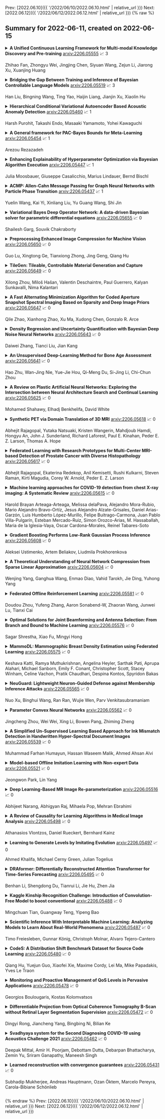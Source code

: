 Prev: [2022.06.10]({{ '/2022/06/10/2022.06.10.html' | relative_url }})  Next: [2022.06.12]({{ '/2022/06/12/2022.06.12.html' | relative_url }})
{% raw %}
## Summary for 2022-06-11, created on 2022-06-15


<details><summary><b>A Unified Continuous Learning Framework for Multi-modal Knowledge Discovery and Pre-training</b>
<a href="https://arxiv.org/abs/2206.05555">arxiv:2206.05555</a>
&#x1F4C8; 3 <br>
<p>Zhihao Fan, Zhongyu Wei, Jingjing Chen, Siyuan Wang, Zejun Li, Jiarong Xu, Xuanjing Huang</p></summary>
<p>

**Abstract:** Multi-modal pre-training and knowledge discovery are two important research topics in multi-modal machine learning. Nevertheless, none of existing works make attempts to link knowledge discovery with knowledge guided multi-modal pre-training. In this paper, we propose to unify them into a continuous learning framework for mutual improvement. Taking the open-domain uni-modal datasets of images and texts as input, we maintain a knowledge graph as the foundation to support these two tasks. For knowledge discovery, a pre-trained model is used to identify cross-modal links on the graph. For model pre-training, the knowledge graph is used as the external knowledge to guide the model updating. These two steps are iteratively performed in our framework for continuous learning. The experimental results on MS-COCO and Flickr30K with respect to both knowledge discovery and the pre-trained model validate the effectiveness of our framework.

</p>
</details>

<details><summary><b>Bridging the Gap Between Training and Inference of Bayesian Controllable Language Models</b>
<a href="https://arxiv.org/abs/2206.05519">arxiv:2206.05519</a>
&#x1F4C8; 3 <br>
<p>Han Liu, Bingning Wang, Ting Yao, Haijin Liang, Jianjin Xu, Xiaolin Hu</p></summary>
<p>

**Abstract:** Large-scale pre-trained language models have achieved great success on natural language generation tasks. However, it is difficult to control the pre-trained language models to generate sentences with the desired attribute such as topic and sentiment, etc. Recently, Bayesian Controllable Language Models (BCLMs) have been shown to be efficient in controllable language generation. Rather than fine-tuning the parameters of pre-trained language models, BCLMs use external discriminators to guide the generation of pre-trained language models. However, the mismatch between training and inference of BCLMs limits the performance of the models. To address the problem, in this work we propose a "Gemini Discriminator" for controllable language generation which alleviates the mismatch problem with a small computational cost. We tested our method on two controllable language generation tasks: sentiment control and topic control. On both tasks, our method reached achieved new state-of-the-art results in automatic and human evaluations.

</p>
</details>

<details><summary><b>Hierarchical Conditional Variational Autoencoder Based Acoustic Anomaly Detection</b>
<a href="https://arxiv.org/abs/2206.05460">arxiv:2206.05460</a>
&#x1F4C8; 1 <br>
<p>Harsh Purohit, Takashi Endo, Masaaki Yamamoto, Yohei Kawaguchi</p></summary>
<p>

**Abstract:** This paper aims to develop an acoustic signal-based unsupervised anomaly detection method for automatic machine monitoring. Existing approaches such as deep autoencoder (DAE), variational autoencoder (VAE), conditional variational autoencoder (CVAE) etc. have limited representation capabilities in the latent space and, hence, poor anomaly detection performance. Different models have to be trained for each different kind of machines to accurately perform the anomaly detection task. To solve this issue, we propose a new method named as hierarchical conditional variational autoencoder (HCVAE). This method utilizes available taxonomic hierarchical knowledge about industrial facility to refine the latent space representation. This knowledge helps model to improve the anomaly detection performance as well. We demonstrated the generalization capability of a single HCVAE model for different types of machines by using appropriate conditions. Additionally, to show the practicability of the proposed approach, (i) we evaluated HCVAE model on different domain and (ii) we checked the effect of partial hierarchical knowledge. Our results show that HCVAE method validates both of these points, and it outperforms the baseline system on anomaly detection task by utmost 15 % on the AUC score metric.

</p>
</details>

<details><summary><b>A General framework for PAC-Bayes Bounds for Meta-Learning</b>
<a href="https://arxiv.org/abs/2206.05454">arxiv:2206.05454</a>
&#x1F4C8; 1 <br>
<p>Arezou Rezazadeh</p></summary>
<p>

**Abstract:** Meta learning automatically infers an inductive bias, that includes the hyperparameter of the base-learning algorithm, by observing data from a finite number of related tasks. This paper studies PAC-Bayes bounds on meta generalization gap. The meta-generalization gap comprises two sources of generalization gaps: the environment-level and task-level gaps resulting from observation of a finite number of tasks and data samples per task, respectively. In this paper, by upper bounding arbitrary convex functions, which link the expected and empirical losses at the environment and also per-task levels, we obtain new PAC-Bayes bounds. Using these bounds, we develop new PAC-Bayes meta-learning algorithms. Numerical examples demonstrate the merits of the proposed novel bounds and algorithm in comparison to prior PAC-Bayes bounds for meta-learning.

</p>
</details>

<details><summary><b>Enhancing Explainability of Hyperparameter Optimization via Bayesian Algorithm Execution</b>
<a href="https://arxiv.org/abs/2206.05447">arxiv:2206.05447</a>
&#x1F4C8; 1 <br>
<p>Julia Moosbauer, Giuseppe Casalicchio, Marius Lindauer, Bernd Bischl</p></summary>
<p>

**Abstract:** Despite all the benefits of automated hyperparameter optimization (HPO), most modern HPO algorithms are black-boxes themselves. This makes it difficult to understand the decision process which lead to the selected configuration, reduces trust in HPO, and thus hinders its broad adoption. Here, we study the combination of HPO with interpretable machine learning (IML) methods such as partial dependence plots. However, if such methods are naively applied to the experimental data of the HPO process in a post-hoc manner, the underlying sampling bias of the optimizer can distort interpretations. We propose a modified HPO method which efficiently balances the search for the global optimum w.r.t. predictive performance and the reliable estimation of IML explanations of an underlying black-box function by coupling Bayesian optimization and Bayesian Algorithm Execution. On benchmark cases of both synthetic objectives and HPO of a neural network, we demonstrate that our method returns more reliable explanations of the underlying black-box without a loss of optimization performance.

</p>
</details>

<details><summary><b>ACMP: Allen-Cahn Message Passing for Graph Neural Networks with Particle Phase Transition</b>
<a href="https://arxiv.org/abs/2206.05437">arxiv:2206.05437</a>
&#x1F4C8; 1 <br>
<p>Yuelin Wang, Kai Yi, Xinliang Liu, Yu Guang Wang, Shi Jin</p></summary>
<p>

**Abstract:** Neural message passing is a basic feature extraction unit for graph-structured data that takes account of the impact of neighboring node features in network propagation from one layer to the next. We model such process by an interacting particle system with attractive and repulsive forces and the Allen-Cahn force arising in the modeling of phase transition. The system is a reaction-diffusion process which can separate particles to different clusters. This induces an Allen-Cahn message passing (ACMP) for graph neural networks where the numerical iteration for the solution constitutes the message passing propagation. The mechanism behind ACMP is phase transition of particles which enables the formation of multi-clusters and thus GNNs prediction for node classification. ACMP can propel the network depth to hundreds of layers with theoretically proven strictly positive lower bound of the Dirichlet energy. It thus provides a deep model of GNNs which circumvents the common GNN problem of oversmoothing. Experiments for various real node classification datasets, with possible high homophily difficulty, show the GNNs with ACMP can achieve state of the art performance with no decay of Dirichlet energy.

</p>
</details>

<details><summary><b>Variational Bayes Deep Operator Network: A data-driven Bayesian solver for parametric differential equations</b>
<a href="https://arxiv.org/abs/2206.05655">arxiv:2206.05655</a>
&#x1F4C8; 0 <br>
<p>Shailesh Garg, Souvik Chakraborty</p></summary>
<p>

**Abstract:** Neural network based data-driven operator learning schemes have shown tremendous potential in computational mechanics. DeepONet is one such neural network architecture which has gained widespread appreciation owing to its excellent prediction capabilities. Having said that, being set in a deterministic framework exposes DeepONet architecture to the risk of overfitting, poor generalization and in its unaltered form, it is incapable of quantifying the uncertainties associated with its predictions. We propose in this paper, a Variational Bayes DeepONet (VB-DeepONet) for operator learning, which can alleviate these limitations of DeepONet architecture to a great extent and give user additional information regarding the associated uncertainty at the prediction stage. The key idea behind neural networks set in Bayesian framework is that, the weights and bias of the neural network are treated as probability distributions instead of point estimates and, Bayesian inference is used to update their prior distribution. Now, to manage the computational cost associated with approximating the posterior distribution, the proposed VB-DeepONet uses \textit{variational inference}. Unlike Markov Chain Monte Carlo schemes, variational inference has the capacity to take into account high dimensional posterior distributions while keeping the associated computational cost low. Different examples covering mechanics problems like diffusion reaction, gravity pendulum, advection diffusion have been shown to illustrate the performance of the proposed VB-DeepONet and comparisons have also been drawn against DeepONet set in deterministic framework.

</p>
</details>

<details><summary><b>Preprocessing Enhanced Image Compression for Machine Vision</b>
<a href="https://arxiv.org/abs/2206.05650">arxiv:2206.05650</a>
&#x1F4C8; 0 <br>
<p>Guo Lu, Xingtong Ge, Tianxiong Zhong, Jing Geng, Qiang Hu</p></summary>
<p>

**Abstract:** Recently, more and more images are compressed and sent to the back-end devices for the machine analysis tasks~(\textit{e.g.,} object detection) instead of being purely watched by humans. However, most traditional or learned image codecs are designed to minimize the distortion of the human visual system without considering the increased demand from machine vision systems. In this work, we propose a preprocessing enhanced image compression method for machine vision tasks to address this challenge. Instead of relying on the learned image codecs for end-to-end optimization, our framework is built upon the traditional non-differential codecs, which means it is standard compatible and can be easily deployed in practical applications. Specifically, we propose a neural preprocessing module before the encoder to maintain the useful semantic information for the downstream tasks and suppress the irrelevant information for bitrate saving. Furthermore, our neural preprocessing module is quantization adaptive and can be used in different compression ratios. More importantly, to jointly optimize the preprocessing module with the downstream machine vision tasks, we introduce the proxy network for the traditional non-differential codecs in the back-propagation stage. We provide extensive experiments by evaluating our compression method for two representative downstream tasks with different backbone networks. Experimental results show our method achieves a better trade-off between the coding bitrate and the performance of the downstream machine vision tasks by saving about 20% bitrate.

</p>
</details>

<details><summary><b>TileGen: Tileable, Controllable Material Generation and Capture</b>
<a href="https://arxiv.org/abs/2206.05649">arxiv:2206.05649</a>
&#x1F4C8; 0 <br>
<p>Xilong Zhou, Miloš Hašan, Valentin Deschaintre, Paul Guerrero, Kalyan Sunkavalli, Nima Kalantari</p></summary>
<p>

**Abstract:** Recent methods (e.g. MaterialGAN) have used unconditional GANs to generate per-pixel material maps, or as a prior to reconstruct materials from input photographs. These models can generate varied random material appearance, but do not have any mechanism to constrain the generated material to a specific category or to control the coarse structure of the generated material, such as the exact brick layout on a brick wall. Furthermore, materials reconstructed from a single input photo commonly have artifacts and are generally not tileable, which limits their use in practical content creation pipelines. We propose TileGen, a generative model for SVBRDFs that is specific to a material category, always tileable, and optionally conditional on a provided input structure pattern. TileGen is a variant of StyleGAN whose architecture is modified to always produce tileable (periodic) material maps. In addition to the standard "style" latent code, TileGen can optionally take a condition image, giving a user direct control over the dominant spatial (and optionally color) features of the material. For example, in brick materials, the user can specify a brick layout and the brick color, or in leather materials, the locations of wrinkles and folds. Our inverse rendering approach can find a material perceptually matching a single target photograph by optimization. This reconstruction can also be conditional on a user-provided pattern. The resulting materials are tileable, can be larger than the target image, and are editable by varying the condition.

</p>
</details>

<details><summary><b>A Fast Alternating Minimization Algorithm for Coded Aperture Snapshot Spectral Imaging Based on Sparsity and Deep Image Priors</b>
<a href="https://arxiv.org/abs/2206.05647">arxiv:2206.05647</a>
&#x1F4C8; 0 <br>
<p>Qile Zhao, Xianhong Zhao, Xu Ma, Xudong Chen, Gonzalo R. Arce</p></summary>
<p>

**Abstract:** Coded aperture snapshot spectral imaging (CASSI) is a technique used to reconstruct three-dimensional hyperspectral images (HSIs) from one or several two-dimensional projection measurements. However, fewer projection measurements or more spectral channels leads to a severly ill-posed problem, in which case regularization methods have to be applied. In order to significantly improve the accuracy of reconstruction, this paper proposes a fast alternating minimization algorithm based on the sparsity and deep image priors (Fama-SDIP) of natural images. By integrating deep image prior (DIP) into the principle of compressive sensing (CS) reconstruction, the proposed algorithm can achieve state-of-the-art results without any training dataset. Extensive experiments show that Fama-SDIP method significantly outperforms prevailing leading methods on simulation and real HSI datasets.

</p>
</details>

<details><summary><b>Density Regression and Uncertainty Quantification with Bayesian Deep Noise Neural Networks</b>
<a href="https://arxiv.org/abs/2206.05643">arxiv:2206.05643</a>
&#x1F4C8; 0 <br>
<p>Daiwei Zhang, Tianci Liu, Jian Kang</p></summary>
<p>

**Abstract:** Deep neural network (DNN) models have achieved state-of-the-art predictive accuracy in a wide range of supervised learning applications. However, accurately quantifying the uncertainty in DNN predictions remains a challenging task. For continuous outcome variables, an even more difficult problem is to estimate the predictive density function, which not only provides a natural quantification of the predictive uncertainty, but also fully captures the random variation in the outcome. In this work, we propose the Bayesian Deep Noise Neural Network (B-DeepNoise), which generalizes standard Bayesian DNNs by extending the random noise variable from the output layer to all hidden layers. The latent random noise equips B-DeepNoise with the flexibility to approximate highly complex predictive distributions and accurately quantify predictive uncertainty. For posterior computation, the unique structure of B-DeepNoise leads to a closed-form Gibbs sampling algorithm that iteratively simulates from the posterior full conditional distributions of the model parameters, circumventing computationally intensive Metropolis-Hastings methods. A theoretical analysis of B-DeepNoise establishes a recursive representation of the predictive distribution and decomposes the predictive variance with respect to the latent parameters. We evaluate B-DeepNoise against existing methods on benchmark regression datasets, demonstrating its superior performance in terms of prediction accuracy, uncertainty quantification accuracy, and uncertainty quantification efficiency. To illustrate our method's usefulness in scientific studies, we apply B-DeepNoise to predict general intelligence from neuroimaging features in the Adolescent Brain Cognitive Development (ABCD) project.

</p>
</details>

<details><summary><b>An Unsupervised Deep-Learning Method for Bone Age Assessment</b>
<a href="https://arxiv.org/abs/2206.05641">arxiv:2206.05641</a>
&#x1F4C8; 0 <br>
<p>Hao Zhu, Wan-Jing Nie, Yue-Jie Hou, Qi-Meng Du, Si-Jing Li, Chi-Chun Zhou</p></summary>
<p>

**Abstract:** The bone age, reflecting the degree of development of the bones, can be used to predict the adult height and detect endocrine diseases of children. Both examinations of radiologists and variability of operators have a significant impact on bone age assessment. To decrease human intervention , machine learning algorithms are used to assess the bone age automatically. However, conventional supervised deep-learning methods need pre-labeled data. In this paper, based on the convolutional auto-encoder with constraints (CCAE), an unsupervised deep-learning model proposed in the classification of the fingerprint, we propose this model for the classification of the bone age and baptize it BA-CCAE. In the proposed BA-CCAE model, the key regions of the raw X-ray images of the bone age are encoded, yielding the latent vectors. The K-means clustering algorithm is used to obtain the final classifications by grouping the latent vectors of the bone images. A set of experiments on the Radiological Society of North America pediatric bone age dataset (RSNA) show that the accuracy of classifications at 48-month intervals is 76.15%. Although the accuracy now is lower than most of the existing supervised models, the proposed BA-CCAE model can establish the classification of bone age without any pre-labeled data, and to the best of our knowledge, the proposed BA-CCAE is one of the few trails using the unsupervised deep-learning method for the bone age assessment.

</p>
</details>

<details><summary><b>A Review on Plastic Artificial Neural Networks: Exploring the Intersection between Neural Architecture Search and Continual Learning</b>
<a href="https://arxiv.org/abs/2206.05625">arxiv:2206.05625</a>
&#x1F4C8; 0 <br>
<p>Mohamed Shahawy, Elhadj Benkhelifa, David White</p></summary>
<p>

**Abstract:** Despite the significant advances achieved in Artificial Neural Networks (ANNs), their design process remains notoriously tedious, depending primarily on intuition, experience and trial-and-error. This human-dependent process is often time-consuming and prone to errors. Furthermore, the models are generally bound to their training contexts, with no considerations of changes to their surrounding environments. Continual adaptability and automation of neural networks is of paramount importance to several domains where model accessibility is limited after deployment (e.g IoT devices, self-driving vehicles, etc). Additionally, even accessible models require frequent maintenance post-deployment to overcome issues such as Concept/Data Drift, which can be cumbersome and restrictive. The current state of the art on adaptive ANNs is still a premature area of research; nevertheless, Neural Architecture Search (NAS), a form of AutoML, and Continual Learning (CL) have recently gained an increasing momentum in the Deep Learning research field, aiming to provide more robust and adaptive ANN development frameworks. This study is the first extensive review on the intersection between AutoML and CL, outlining research directions for the different methods that can facilitate full automation and lifelong plasticity in ANNs.

</p>
</details>

<details><summary><b>Synthetic PET via Domain Translation of 3D MRI</b>
<a href="https://arxiv.org/abs/2206.05618">arxiv:2206.05618</a>
&#x1F4C8; 0 <br>
<p>Abhejit Rajagopal, Yutaka Natsuaki, Kristen Wangerin, Mahdjoub Hamdi, Hongyu An, John J. Sunderland, Richard Laforest, Paul E. Kinahan, Peder E. Z. Larson, Thomas A. Hope</p></summary>
<p>

**Abstract:** Historically, patient datasets have been used to develop and validate various reconstruction algorithms for PET/MRI and PET/CT. To enable such algorithm development, without the need for acquiring hundreds of patient exams, in this paper we demonstrate a deep learning technique to generate synthetic but realistic whole-body PET sinograms from abundantly-available whole-body MRI. Specifically, we use a dataset of 56 $^{18}$F-FDG-PET/MRI exams to train a 3D residual UNet to predict physiologic PET uptake from whole-body T1-weighted MRI. In training we implemented a balanced loss function to generate realistic uptake across a large dynamic range and computed losses along tomographic lines of response to mimic the PET acquisition. The predicted PET images are forward projected to produce synthetic PET time-of-flight (ToF) sinograms that can be used with vendor-provided PET reconstruction algorithms, including using CT-based attenuation correction (CTAC) and MR-based attenuation correction (MRAC). The resulting synthetic data recapitulates physiologic $^{18}$F-FDG uptake, e.g. high uptake localized to the brain and bladder, as well as uptake in liver, kidneys, heart and muscle. To simulate abnormalities with high uptake, we also insert synthetic lesions. We demonstrate that this synthetic PET data can be used interchangeably with real PET data for the PET quantification task of comparing CT and MR-based attenuation correction methods, achieving $\leq 7.6\%$ error in mean-SUV compared to using real data. These results together show that the proposed synthetic PET data pipeline can be reasonably used for development, evaluation, and validation of PET/MRI reconstruction methods.

</p>
</details>

<details><summary><b>Federated Learning with Research Prototypes for Multi-Center MRI-based Detection of Prostate Cancer with Diverse Histopathology</b>
<a href="https://arxiv.org/abs/2206.05617">arxiv:2206.05617</a>
&#x1F4C8; 0 <br>
<p>Abhejit Rajagopal, Ekaterina Redekop, Anil Kemisetti, Rushi Kulkarni, Steven Raman, Kirti Magudia, Corey W. Arnold, Peder E. Z. Larson</p></summary>
<p>

**Abstract:** Early prostate cancer detection and staging from MRI are extremely challenging tasks for both radiologists and deep learning algorithms, but the potential to learn from large and diverse datasets remains a promising avenue to increase their generalization capability both within- and across clinics. To enable this for prototype-stage algorithms, where the majority of existing research remains, in this paper we introduce a flexible federated learning framework for cross-site training, validation, and evaluation of deep prostate cancer detection algorithms. Our approach utilizes an abstracted representation of the model architecture and data, which allows unpolished prototype deep learning models to be trained without modification using the NVFlare federated learning framework. Our results show increases in prostate cancer detection and classification accuracy using a specialized neural network model and diverse prostate biopsy data collected at two University of California research hospitals, demonstrating the efficacy of our approach in adapting to different datasets and improving MR-biomarker discovery. We open-source our FLtools system, which can be easily adapted to other deep learning projects for medical imaging.

</p>
</details>

<details><summary><b>Machine learning approaches for COVID-19 detection from chest X-ray imaging: A Systematic Review</b>
<a href="https://arxiv.org/abs/2206.05615">arxiv:2206.05615</a>
&#x1F4C8; 0 <br>
<p>Harold Brayan Arteaga-Arteaga, Melissa delaPava, Alejandro Mora-Rubio, Mario Alejandro Bravo-Ortíz, Jesus Alejandro Alzate-Grisales, Daniel Arias-Garzón, Luis Humberto López-Murillo, Felipe Buitrago-Carmona, Juan Pablo Villa-Pulgarín, Esteban Mercado-Ruiz, Simon Orozco-Arias, M. Hassaballah, Maria de la Iglesia-Vaya, Oscar Cardona-Morales, Reinel Tabares-Soto</p></summary>
<p>

**Abstract:** There is a necessity to develop affordable, and reliable diagnostic tools, which allow containing the COVID-19 spreading. Machine Learning (ML) algorithms have been proposed to design support decision-making systems to assess chest X-ray images, which have proven to be useful to detect and evaluate disease progression. Many research articles are published around this subject, which makes it difficult to identify the best approaches for future work. This paper presents a systematic review of ML applied to COVID-19 detection using chest X-ray images, aiming to offer a baseline for researchers in terms of methods, architectures, databases, and current limitations.

</p>
</details>

<details><summary><b>Gradient Boosting Performs Low-Rank Gaussian Process Inference</b>
<a href="https://arxiv.org/abs/2206.05608">arxiv:2206.05608</a>
&#x1F4C8; 0 <br>
<p>Aleksei Ustimenko, Artem Beliakov, Liudmila Prokhorenkova</p></summary>
<p>

**Abstract:** This paper shows that gradient boosting based on symmetric decision trees can be equivalently reformulated as a kernel method that converges to the solution of a certain Kernel Ridgeless Regression problem. Thus, for low-rank kernels, we obtain the convergence to a Gaussian Process' posterior mean, which, in turn, allows us to easily transform gradient boosting into a sampler from the posterior to provide better knowledge uncertainty estimates through Monte-Carlo estimation of the posterior variance. We show that the proposed sampler allows for better knowledge uncertainty estimates leading to improved out-of-domain detection.

</p>
</details>

<details><summary><b>A Theoretical Understanding of Neural Network Compression from Sparse Linear Approximation</b>
<a href="https://arxiv.org/abs/2206.05604">arxiv:2206.05604</a>
&#x1F4C8; 0 <br>
<p>Wenjing Yang, Ganghua Wang, Enmao Diao, Vahid Tarokh, Jie Ding, Yuhong Yang</p></summary>
<p>

**Abstract:** The goal of model compression is to reduce the size of a large neural network while retaining a comparable performance. As a result, computation and memory costs in resource-limited applications may be significantly reduced by dropping redundant weights, neurons, or layers. There have been many model compression algorithms proposed that provide impressive empirical success. However, a theoretical understanding of model compression is still limited. One problem is understanding if a network is more compressible than another of the same structure. Another problem is quantifying how much one can prune a network with theoretically guaranteed accuracy degradation. In this work, we propose to use the sparsity-sensitive $\ell_q$-norm ($0<q<1$) to characterize compressibility and provide a relationship between soft sparsity of the weights in the network and the degree of compression with a controlled accuracy degradation bound. We also develop adaptive algorithms for pruning each neuron in the network informed by our theory. Numerical studies demonstrate the promising performance of the proposed methods compared with standard pruning algorithms.

</p>
</details>

<details><summary><b>Federated Offline Reinforcement Learning</b>
<a href="https://arxiv.org/abs/2206.05581">arxiv:2206.05581</a>
&#x1F4C8; 0 <br>
<p>Doudou Zhou, Yufeng Zhang, Aaron Sonabend-W, Zhaoran Wang, Junwei Lu, Tianxi Cai</p></summary>
<p>

**Abstract:** Evidence-based or data-driven dynamic treatment regimes are essential for personalized medicine, which can benefit from offline reinforcement learning (RL). Although massive healthcare data are available across medical institutions, they are prohibited from sharing due to privacy constraints. Besides, heterogeneity exists in different sites. As a result, federated offline RL algorithms are necessary and promising to deal with the problems. In this paper, we propose a multi-site Markov decision process model which allows both homogeneous and heterogeneous effects across sites. The proposed model makes the analysis of the site-level features possible. We design the first federated policy optimization algorithm for offline RL with sample complexity. The proposed algorithm is communication-efficient and privacy-preserving, which requires only a single round of communication interaction by exchanging summary statistics. We give a theoretical guarantee for the proposed algorithm without the assumption of sufficient action coverage, where the suboptimality for the learned policies is comparable to the rate as if data is not distributed. Extensive simulations demonstrate the effectiveness of the proposed algorithm. The method is applied to a sepsis data set in multiple sites to illustrate its use in clinical settings.

</p>
</details>

<details><summary><b>Optimal Solutions for Joint Beamforming and Antenna Selection: From Branch and Bound to Machine Learning</b>
<a href="https://arxiv.org/abs/2206.05576">arxiv:2206.05576</a>
&#x1F4C8; 0 <br>
<p>Sagar Shrestha, Xiao Fu, Mingyi Hong</p></summary>
<p>

**Abstract:** This work revisits the joint beamforming (BF) and antenna selection (AS) problem, as well as its robust beamforming (RBF) version under imperfect channel state information (CSI). Such problems arise in scenarios where the number of the radio frequency (RF) chains is smaller than that of the antenna elements at the transmitter, which has become a critical consideration in the era of large-scale arrays. The joint (R)BF\&AS problem is a mixed integer and nonlinear program, and thus finding {\it optimal solutions} is often costly, if not outright impossible. The vast majority of the prior works tackled these problems using continuous optimization-based approximations -- yet these approximations do not ensure optimality or even feasibility of the solutions. The main contribution of this work is threefold. First, an effective {\it branch and bound} (B\&B) framework for solving the problems of interest is proposed. Leveraging existing BF and RBF solvers, it is shown that the B\&B framework guarantees global optimality of the considered problems. Second, to expedite the potentially costly B\&B algorithm, a machine learning (ML)-based scheme is proposed to help skip intermediate states of the B\&B search tree. The learning model features a {\it graph neural network} (GNN)-based design that is resilient to a commonly encountered challenge in wireless communications, namely, the change of problem size (e.g., the number of users) across the training and test stages. Third, comprehensive performance characterizations are presented, showing that the GNN-based method retains the global optimality of B\&B with provably reduced complexity, under reasonable conditions. Numerical simulations also show that the ML-based acceleration can often achieve an order-of-magnitude speedup relative to B\&B.

</p>
</details>

<details><summary><b>MammoDL: Mammographic Breast Density Estimation using Federated Learning</b>
<a href="https://arxiv.org/abs/2206.05575">arxiv:2206.05575</a>
&#x1F4C8; 0 <br>
<p>Keshava Katti, Ramya Muthukrishnan, Angelina Heyler, Sarthak Pati, Aprupa Alahari, Michael Sanborn, Emily F. Conant, Christopher Scott, Stacey Winham, Celine Vachon, Pratik Chaudhari, Despina Kontos, Spyridon Bakas</p></summary>
<p>

**Abstract:** Assessing breast cancer risk from imaging remains a subjective process, in which radiologists employ computer aided detection (CAD) systems or qualitative visual assessment to estimate breast percent density (PD). More advanced machine learning (ML) models have become the most promising way to quantify breast cancer risk for early, accurate, and equitable diagnoses, but training such models in medical research is often restricted to small, single-institution data. Since patient demographics and imaging characteristics may vary considerably across imaging sites, models trained on single-institution data tend not to generalize well. In response to this problem, MammoDL is proposed, an open-source software tool that leverages UNet architecture to accurately estimate breast PD and complexity from digital mammography (DM). With the Open Federated Learning (OpenFL) library, this solution enables secure training on datasets across multiple institutions. MammoDL is a leaner, more flexible model than its predecessors, boasting improved generalization due to federation-enabled training on larger, more representative datasets.

</p>
</details>

<details><summary><b>NeuGuard: Lightweight Neuron-Guided Defense against Membership Inference Attacks</b>
<a href="https://arxiv.org/abs/2206.05565">arxiv:2206.05565</a>
&#x1F4C8; 0 <br>
<p>Nuo Xu, Binghui Wang, Ran Ran, Wujie Wen, Parv Venkitasubramaniam</p></summary>
<p>

**Abstract:** Membership inference attacks (MIAs) against machine learning models can lead to serious privacy risks for the training dataset used in the model training. In this paper, we propose a novel and effective Neuron-Guided Defense method named NeuGuard against membership inference attacks (MIAs). We identify a key weakness in existing defense mechanisms against MIAs wherein they cannot simultaneously defend against two commonly used neural network based MIAs, indicating that these two attacks should be separately evaluated to assure the defense effectiveness. We propose NeuGuard, a new defense approach that jointly controls the output and inner neurons' activation with the object to guide the model output of training set and testing set to have close distributions. NeuGuard consists of class-wise variance minimization targeting restricting the final output neurons and layer-wise balanced output control aiming to constrain the inner neurons in each layer. We evaluate NeuGuard and compare it with state-of-the-art defenses against two neural network based MIAs, five strongest metric based MIAs including the newly proposed label-only MIA on three benchmark datasets. Results show that NeuGuard outperforms the state-of-the-art defenses by offering much improved utility-privacy trade-off, generality, and overhead.

</p>
</details>

<details><summary><b>Parameter Convex Neural Networks</b>
<a href="https://arxiv.org/abs/2206.05562">arxiv:2206.05562</a>
&#x1F4C8; 0 <br>
<p>Jingcheng Zhou, Wei Wei, Xing Li, Bowen Pang, Zhiming Zheng</p></summary>
<p>

**Abstract:** Deep learning utilizing deep neural networks (DNNs) has achieved a lot of success recently in many important areas such as computer vision, natural language processing, and recommendation systems. The lack of convexity for DNNs has been seen as a major disadvantage of many optimization methods, such as stochastic gradient descent, which greatly reduces the genelization of neural network applications. We realize that the convexity make sense in the neural network and propose the exponential multilayer neural network (EMLP), a class of parameter convex neural network (PCNN) which is convex with regard to the parameters of the neural network under some conditions that can be realized. Besides, we propose the convexity metric for the two-layer EGCN and test the accuracy when the convexity metric changes. For late experiments, we use the same architecture to make the exponential graph convolutional network (EGCN) and do the experiment on the graph classificaion dataset in which our model EGCN performs better than the graph convolutional network (GCN) and the graph attention network (GAT).

</p>
</details>

<details><summary><b>A Simplified Un-Supervised Learning Based Approach for Ink Mismatch Detection in Handwritten Hyper-Spectral Document Images</b>
<a href="https://arxiv.org/abs/2206.05539">arxiv:2206.05539</a>
&#x1F4C8; 0 <br>
<p>Muhammad Farhan Humayun, Hassan Waseem Malik, Ahmed Ahsan Alvi</p></summary>
<p>

**Abstract:** Hyper-spectral imaging has become the latest trend in the field of optical imaging systems. Among various other applications, hyper-spectral imaging has been widely used for analysis of printed and handwritten documents. This paper proposes an efficient technique for estimating the number of different but visibly similar inks present in a Hyper spectral Document Image. Our approach is based on un-supervised learning and does not require any prior knowledge of the dataset. The algorithm was tested on the iVision HHID dataset and has achieved comparable results with the state of the algorithms present in the literature. This work can prove to be effective when employed during the early stages of forgery detection in Hyper-spectral Document Images.

</p>
</details>

<details><summary><b>Model-based Offline Imitation Learning with Non-expert Data</b>
<a href="https://arxiv.org/abs/2206.05521">arxiv:2206.05521</a>
&#x1F4C8; 0 <br>
<p>Jeongwon Park, Lin Yang</p></summary>
<p>

**Abstract:** Although Behavioral Cloning (BC) in theory suffers compounding errors, its scalability and simplicity still makes it an attractive imitation learning algorithm. In contrast, imitation approaches with adversarial training typically does not share the same problem, but necessitates interactions with the environment. Meanwhile, most imitation learning methods only utilises optimal datasets, which could be significantly more expensive to obtain than its suboptimal counterpart. A question that arises is, can we utilise the suboptimal dataset in a principled manner, which otherwise would have been idle? We propose a scalable model-based offline imitation learning algorithmic framework that leverages datasets collected by both suboptimal and optimal policies, and show that its worst case suboptimality becomes linear in the time horizon with respect to the expert samples. We empirically validate our theoretical results and show that the proposed method \textit{always} outperforms BC in the low data regime on simulated continuous control domains

</p>
</details>

<details><summary><b>Deep Learning-Based MR Image Re-parameterization</b>
<a href="https://arxiv.org/abs/2206.05516">arxiv:2206.05516</a>
&#x1F4C8; 0 <br>
<p>Abhijeet Narang, Abhigyan Raj, Mihaela Pop, Mehran Ebrahimi</p></summary>
<p>

**Abstract:** Magnetic resonance (MR) image re-parameterization refers to the process of generating via simulations of an MR image with a new set of MRI scanning parameters. Different parameter values generate distinct contrast between different tissues, helping identify pathologic tissue. Typically, more than one scan is required for diagnosis; however, acquiring repeated scans can be costly, time-consuming, and difficult for patients. Thus, using MR image re-parameterization to predict and estimate the contrast in these imaging scans can be an effective alternative. In this work, we propose a novel deep learning (DL) based convolutional model for MRI re-parameterization. Based on our preliminary results, DL-based techniques hold the potential to learn the non-linearities that govern the re-parameterization.

</p>
</details>

<details><summary><b>A Review of Causality for Learning Algorithms in Medical Image Analysis</b>
<a href="https://arxiv.org/abs/2206.05498">arxiv:2206.05498</a>
&#x1F4C8; 0 <br>
<p>Athanasios Vlontzos, Daniel Rueckert, Bernhard Kainz</p></summary>
<p>

**Abstract:** Medical image analysis is a vibrant research area that offers doctors and medical practitioners invaluable insight and the ability to accurately diagnose and monitor disease. Machine learning provides an additional boost for this area. However, machine learning for medical image analysis is particularly vulnerable to natural biases like domain shifts that affect algorithmic performance and robustness. In this paper we analyze machine learning for medical image analysis within the framework of Technology Readiness Levels and review how causal analysis methods can fill a gap when creating robust and adaptable medical image analysis algorithms. We review methods using causality in medical imaging AI/ML and find that causal analysis has the potential to mitigate critical problems for clinical translation but that uptake and clinical downstream research has been limited so far.

</p>
</details>

<details><summary><b>Learning to Generate Levels by Imitating Evolution</b>
<a href="https://arxiv.org/abs/2206.05497">arxiv:2206.05497</a>
&#x1F4C8; 0 <br>
<p>Ahmed Khalifa, Michael Cerny Green, Julian Togelius</p></summary>
<p>

**Abstract:** Search-based procedural content generation (PCG) is a well-known method used for level generation in games. Its key advantage is that it is generic and able to satisfy functional constraints. However, due to the heavy computational costs to run these algorithms online, search-based PCG is rarely utilized for real-time generation. In this paper, we introduce a new type of iterative level generator using machine learning. We train a model to imitate the evolutionary process and use the model to generate levels. This trained model is able to modify noisy levels sequentially to create better levels without the need for a fitness function during inference. We evaluate our trained models on a 2D maze generation task. We compare several different versions of the method: training the models either at the end of evolution (normal evolution) or every 100 generations (assisted evolution) and using the model as a mutation function during evolution. Using the assisted evolution process, the final trained models are able to generate mazes with a success rate of 99% and high diversity of 86%. This work opens the door to a new way of learning level generators guided by the evolutionary process and perhaps will increase the adoption of search-based PCG in the game industry.

</p>
</details>

<details><summary><b>DRAformer: Differentially Reconstructed Attention Transformer for Time-Series Forecasting</b>
<a href="https://arxiv.org/abs/2206.05495">arxiv:2206.05495</a>
&#x1F4C8; 0 <br>
<p>Benhan Li, Shengdong Du, Tianrui Li, Jie Hu, Zhen Jia</p></summary>
<p>

**Abstract:** Time-series forecasting plays an important role in many real-world scenarios, such as equipment life cycle forecasting, weather forecasting, and traffic flow forecasting. It can be observed from recent research that a variety of transformer-based models have shown remarkable results in time-series forecasting. However, there are still some issues that limit the ability of transformer-based models on time-series forecasting tasks: (i) learning directly on raw data is susceptible to noise due to its complex and unstable feature representation; (ii) the self-attention mechanisms pay insufficient attention to changing features and temporal dependencies. In order to solve these two problems, we propose a transformer-based differentially reconstructed attention model DRAformer. Specifically, DRAformer has the following innovations: (i) learning against differenced sequences, which preserves clear and stable sequence features by differencing and highlights the changing properties of sequences; (ii) the reconstructed attention: integrated distance attention exhibits sequential distance through a learnable Gaussian kernel, distributed difference attention calculates distribution difference by mapping the difference sequence to the adaptive feature space, and the combination of the two effectively focuses on the sequences with prominent associations; (iii) the reconstructed decoder input, which extracts sequence features by integrating variation information and temporal correlations, thereby obtaining a more comprehensive sequence representation. Extensive experiments on four large-scale datasets demonstrate that DRAformer outperforms state-of-the-art baselines.

</p>
</details>

<details><summary><b>Kaggle Kinship Recognition Challenge: Introduction of Convolution-Free Model to boost conventional</b>
<a href="https://arxiv.org/abs/2206.05488">arxiv:2206.05488</a>
&#x1F4C8; 0 <br>
<p>Mingchuan Tian, Guangway Teng, Yipeng Bao</p></summary>
<p>

**Abstract:** This work aims to explore a convolution-free base classifier that can be used to widen the variations of the conventional ensemble classifier. Specifically, we propose Vision Transformers as base classifiers to combine with CNNs for a unique ensemble solution in Kaggle kinship recognition. In this paper, we verify our proposed idea by implementing and optimizing variants of the Vision Transformer model on top of the existing CNN models. The combined models achieve better scores than conventional ensemble classifiers based solely on CNN variants. We demonstrate that highly optimized CNN ensembles publicly available on the Kaggle Discussion board can easily achieve a significant boost in ROC score by simply ensemble with variants of the Vision Transformer model due to low correlation.

</p>
</details>

<details><summary><b>Scientific Inference With Interpretable Machine Learning: Analyzing Models to Learn About Real-World Phenomena</b>
<a href="https://arxiv.org/abs/2206.05487">arxiv:2206.05487</a>
&#x1F4C8; 0 <br>
<p>Timo Freiesleben, Gunnar König, Christoph Molnar, Alvaro Tejero-Cantero</p></summary>
<p>

**Abstract:** Interpretable machine learning (IML) is concerned with the behavior and the properties of machine learning models. Scientists, however, are only interested in the model as a gateway to understanding the modeled phenomenon. We show how to develop IML methods such that they allow insight into relevant phenomenon properties. We argue that current IML research conflates two goals of model-analysis -- model audit and scientific inference. Thereby, it remains unclear if model interpretations have corresponding phenomenon interpretation. Building on statistical decision theory, we show that ML model analysis allows to describe relevant aspects of the joint data probability distribution. We provide a five-step framework for constructing IML descriptors that can help in addressing scientific questions, including a natural way to quantify epistemic uncertainty. Our phenomenon-centric approach to IML in science clarifies: the opportunities and limitations of IML for inference; that conditional not marginal sampling is required; and, the conditions under which we can trust IML methods.

</p>
</details>

<details><summary><b>CodeS: A Distribution Shift Benchmark Dataset for Source Code Learning</b>
<a href="https://arxiv.org/abs/2206.05480">arxiv:2206.05480</a>
&#x1F4C8; 0 <br>
<p>Qiang Hu, Yuejun Guo, Xiaofei Xie, Maxime Cordy, Lei Ma, Mike Papadakis, Yves Le Traon</p></summary>
<p>

**Abstract:** Over the past few years, deep learning (DL) has been continuously expanding its applications and becoming a driving force for large-scale source code analysis in the big code era. Distribution shift, where the test set follows a different distribution from the training set, has been a longstanding challenge for the reliable deployment of DL models due to the unexpected accuracy degradation. Although recent progress on distribution shift benchmarking has been made in domains such as computer vision and natural language process. Limited progress has been made on distribution shift analysis and benchmarking for source code tasks, on which there comes a strong demand due to both its volume and its important role in supporting the foundations of almost all industrial sectors. To fill this gap, this paper initiates to propose CodeS, a distribution shift benchmark dataset, for source code learning. Specifically, CodeS supports 2 programming languages (i.e., Java and Python) and 5 types of code distribution shifts (i.e., task, programmer, time-stamp, token, and CST). To the best of our knowledge, we are the first to define the code representation-based distribution shifts. In the experiments, we first evaluate the effectiveness of existing out-of-distribution detectors and the reasonability of the distribution shift definitions and then measure the model generalization of popular code learning models (e.g., CodeBERT) on classification task. The results demonstrate that 1) only softmax score-based OOD detectors perform well on CodeS, 2) distribution shift causes the accuracy degradation in all code classification models, 3) representation-based distribution shifts have a higher impact on the model than others, and 4) pre-trained models are more resistant to distribution shifts. We make CodeS publicly available, enabling follow-up research on the quality assessment of code learning models.

</p>
</details>

<details><summary><b>Monitoring and Proactive Management of QoS Levels in Pervasive Applications</b>
<a href="https://arxiv.org/abs/2206.05478">arxiv:2206.05478</a>
&#x1F4C8; 0 <br>
<p>Georgios Boulougaris, Kostas Kolomvatsos</p></summary>
<p>

**Abstract:** The advent of Edge Computing (EC) as a promising paradigm that provides multiple computation and analytics capabilities close to data sources opens new pathways for novel applications. Nonetheless, the limited computational capabilities of EC nodes and the expectation of ensuring high levels of QoS during tasks execution impose strict requirements for innovative management approaches. Motivated by the need of maintaining a minimum level of QoS during EC nodes functioning, we elaborate a distributed and intelligent decision-making approach for tasks scheduling. Our aim is to enhance the behavior of EC nodes making them capable of securing high QoS levels. We propose that nodes continuously monitor QoS levels and systematically evaluate the probability of violating them to proactively decide some tasks to be offloaded to peer nodes or Cloud. We present, describe and evaluate the proposed scheme through multiple experimental scenarios revealing its performance and the benefits of the envisioned monitoring mechanism when serving processing requests in very dynamic environments like the EC.

</p>
</details>

<details><summary><b>Differentiable Projection from Optical Coherence Tomography B-Scan without Retinal Layer Segmentation Supervision</b>
<a href="https://arxiv.org/abs/2206.05472">arxiv:2206.05472</a>
&#x1F4C8; 0 <br>
<p>Dingyi Rong, Jiancheng Yang, Bingbing Ni, Bilian Ke</p></summary>
<p>

**Abstract:** Projection map (PM) from optical coherence tomography (OCT) B-scan is an important tool to diagnose retinal diseases, which typically requires retinal layer segmentation. In this study, we present a novel end-to-end framework to predict PMs from B-scans. Instead of segmenting retinal layers explicitly, we represent them implicitly as predicted coordinates. By pixel interpolation on uniformly sampled coordinates between retinal layers, the corresponding PMs could be easily obtained with pooling. Notably, all the operators are differentiable; therefore, this Differentiable Projection Module (DPM) enables end-to-end training with the ground truth of PMs rather than retinal layer segmentation. Our framework produces high-quality PMs, significantly outperforming baselines, including a vanilla CNN without DPM and an optimization-based DPM without a deep prior. Furthermore, the proposed DPM, as a novel neural representation of areas/volumes between curves/surfaces, could be of independent interest for geometric deep learning.

</p>
</details>

<details><summary><b>Svadhyaya system for the Second Diagnosing COVID-19 using Acoustics Challenge 2021</b>
<a href="https://arxiv.org/abs/2206.05462">arxiv:2206.05462</a>
&#x1F4C8; 0 <br>
<p>Deepak Mittal, Amir H. Poorjam, Debottam Dutta, Debarpan Bhattacharya, Zemin Yu, Sriram Ganapathy, Maneesh Singh</p></summary>
<p>

**Abstract:** This report describes the system used for detecting COVID-19 positives using three different acoustic modalities, namely speech, breathing, and cough in the second DiCOVA challenge. The proposed system is based on the combination of 4 different approaches, each focusing more on one aspect of the problem, and reaches the blind test AUCs of 86.41, 77.60, and 84.55, in the breathing, cough, and speech tracks, respectively, and the AUC of 85.37 in the fusion of these three tracks.

</p>
</details>

<details><summary><b>Learned reconstruction with convergence guarantees</b>
<a href="https://arxiv.org/abs/2206.05431">arxiv:2206.05431</a>
&#x1F4C8; 0 <br>
<p>Subhadip Mukherjee, Andreas Hauptmann, Ozan Öktem, Marcelo Pereyra, Carola-Bibiane Schönlieb</p></summary>
<p>

**Abstract:** In recent years, deep learning has achieved remarkable empirical success for image reconstruction. This has catalyzed an ongoing quest for precise characterization of correctness and reliability of data-driven methods in critical use-cases, for instance in medical imaging. Notwithstanding the excellent performance and efficacy of deep learning-based methods, concerns have been raised regarding their stability, or lack thereof, with serious practical implications. Significant advances have been made in recent years to unravel the inner workings of data-driven image recovery methods, challenging their widely perceived black-box nature. In this article, we will specify relevant notions of convergence for data-driven image reconstruction, which will form the basis of a survey of learned methods with mathematically rigorous reconstruction guarantees. An example that is highlighted is the role of ICNN, offering the possibility to combine the power of deep learning with classical convex regularization theory for devising methods that are provably convergent.
  This survey article is aimed at both methodological researchers seeking to advance the frontiers of our understanding of data-driven image reconstruction methods as well as practitioners, by providing an accessible description of convergence concepts and by placing some of the existing empirical practices on a solid mathematical foundation.

</p>
</details>


{% endraw %}
Prev: [2022.06.10]({{ '/2022/06/10/2022.06.10.html' | relative_url }})  Next: [2022.06.12]({{ '/2022/06/12/2022.06.12.html' | relative_url }})